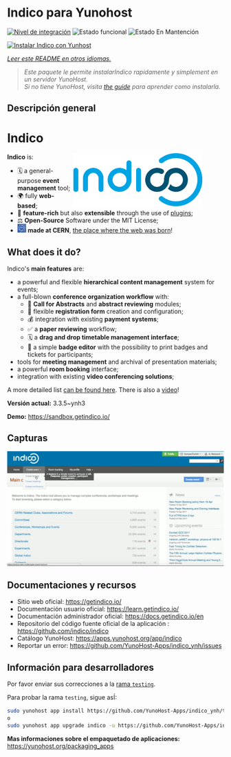 <!--
Este archivo README esta generado automaticamente<https://github.com/YunoHost/apps/tree/master/tools/readme_generator>
No se debe editar a mano.
-->

# Indico para Yunohost

[![Nivel de integración](https://apps.yunohost.org/badge/integration/indico)](https://ci-apps.yunohost.org/ci/apps/indico/)
![Estado funcional](https://apps.yunohost.org/badge/state/indico)
![Estado En Mantención](https://apps.yunohost.org/badge/maintained/indico)

[![Instalar Indico con Yunhost](https://install-app.yunohost.org/install-with-yunohost.svg)](https://install-app.yunohost.org/?app=indico)

*[Leer este README en otros idiomas.](./ALL_README.md)*

> *Este paquete le permite instalarIndico rapidamente y simplement en un servidor YunoHost.*  
> *Si no tiene YunoHost, visita [the guide](https://yunohost.org/install) para aprender como instalarla.*

## Descripción general

# Indico 

<img src="https://github.com/indico/indico/raw/master/indico/web/static/images/logo_indico.png"
     align="right"
     width="300"
     style="width: 300px; float: right; margin-right: 50px;">

**Indico** is:
 * 🗓 a general-purpose **event management** tool;
 * 🌍 fully **web-based**;
 * 🧩 **feature-rich** but also **extensible** through the use of [plugins](https://docs.getindico.io/en/stable/plugins/);
 * ⚖️ **Open-Source** Software under the MIT License;
 * <img src="https://raw.githubusercontent.com/indico/assets/master/cern_badge.png" width="20"> **made at CERN**, [the place where the web was born](https://home.cern/science/computing/birth-web)!

## What does it do?
Indico's **main features** are:
 * a powerful and flexible **hierarchical content management** system for events;
 * a full-blown **conference organization workflow** with:
   - 📢 **Call for Abstracts** and **abstract reviewing** modules;
   - 📝 flexible **registration form** creation and configuration;
   - 💰 integration with existing **payment systems**;
   - ✅ a **paper reviewing** workflow;
   - 🗓 a **drag and drop timetable management interface**;
   - 🎫 a simple **badge editor** with the possibility to print badges and tickets for participants;
 * tools for **meeting management** and archival of presentation materials;
 * a powerful **room booking** interface;
 * integration with existing **video conferencing solutions**;

A more detailed list [can be found here](https://getindico.io/features/). There is also a [video](https://www.youtube.com/watch?v=yo8rgg9dOcc)!


**Versión actual:** 3.3.5~ynh3

**Demo:** <https://sandbox.getindico.io/>

## Capturas

![Captura de Indico](./doc/screenshots/screenshot.png)

## Documentaciones y recursos

- Sitio web oficial: <https://getindico.io/>
- Documentación usuario oficial: <https://learn.getindico.io/>
- Documentación administrador oficial: <https://docs.getindico.io/en>
- Repositorio del código fuente oficial de la aplicación : <https://github.com/indico/indico>
- Catálogo YunoHost: <https://apps.yunohost.org/app/indico>
- Reportar un error: <https://github.com/YunoHost-Apps/indico_ynh/issues>

## Información para desarrolladores

Por favor enviar sus correcciones a la [rama `testing`](https://github.com/YunoHost-Apps/indico_ynh/tree/testing).

Para probar la rama `testing`, sigue asÍ:

```bash
sudo yunohost app install https://github.com/YunoHost-Apps/indico_ynh/tree/testing --debug
o
sudo yunohost app upgrade indico -u https://github.com/YunoHost-Apps/indico_ynh/tree/testing --debug
```

**Mas informaciones sobre el empaquetado de aplicaciones:** <https://yunohost.org/packaging_apps>
